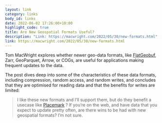 ```yaml
---
layout: link
category: links
body_id: links
date: 2022-06-02 17:26:00+10:00
highlight_code: true
title: Are New Geospatial Formats Useful?
description: "Link: https://macwright.com/2022/05/30/new-formats.html"
link: https://macwright.com/2022/05/30/new-formats.html
---
```


Tom MacWright explores whether newer geo-data formats, like [FlatGeobuf](/links/2022/flatgeobuf-implementers-guide.html), Zarr, GeoParquet, Arrow, or COGs, are useful for applications making frequent updates to the data. 

The post dives deep into some of the characteristics of these data formats, including compression, random access, and random writes, and concludes that they are optimised for reading data and that the benefits for writes are limited:

> I like these new formats and I’ll support them, but do they benefit a usecase like  [Placemark](https://www.placemark.io/) ? If you’re on the web, and have data that you expect to update pretty often, are there wins to be had with new geospatial formats? I’m not sure.
